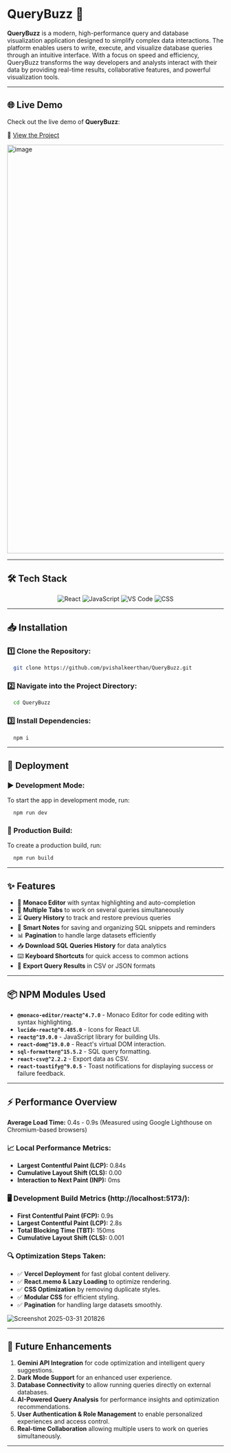 # QueryBuzz 🚀

**QueryBuzz** is a modern, high-performance query and database visualization application designed to simplify complex data interactions. The platform enables users to write, execute, and visualize database queries through an intuitive interface. With a focus on speed and efficiency, QueryBuzz transforms the way developers and analysts interact with their data by providing real-time results, collaborative features, and powerful visualization tools.

---

## 🌐 Live Demo

Check out the live demo of **QueryBuzz**:

🔗 [View the Project](https://querybuzz.vercel.app/)

<img width="950" alt="image" src="https://github.com/user-attachments/assets/3da3ec24-07b0-4d66-b363-02877f1d30e2" />

---

## 🛠️ Tech Stack

<p align="center">
  <img src="https://img.shields.io/badge/React-61DAFB?style=for-the-badge&logo=react&logoColor=white" alt="React"/>
  <img src="https://img.shields.io/badge/JavaScript-F7DF1E?style=for-the-badge&logo=javascript&logoColor=black" alt="JavaScript"/>
  <img src="https://img.shields.io/badge/Visual_Studio_Code-0078d4?style=for-the-badge&logo=visual-studio-code&logoColor=white" alt="VS Code"/>
  <img src="https://img.shields.io/badge/CSS-1572B6?style=for-the-badge&logo=css3&logoColor=white" alt="CSS"/>
</p>

---

## 📥 Installation

### 1️⃣ Clone the Repository:
```bash
  git clone https://github.com/pvishalkeerthan/QueryBuzz.git
```

### 2️⃣ Navigate into the Project Directory:
```bash
  cd QueryBuzz
```

### 3️⃣ Install Dependencies:
```bash
  npm i
```

---

## 🚀 Deployment

### ▶ Development Mode:
To start the app in development mode, run:
```bash
  npm run dev
```

### 🔧 Production Build:
To create a production build, run:
```bash
  npm run build
```

---

## ✨ Features

- 📝 **Monaco Editor** with syntax highlighting and auto-completion
- 📂 **Multiple Tabs** to work on several queries simultaneously
- ⏳ **Query History** to track and restore previous queries
- 🧠 **Smart Notes** for saving and organizing SQL snippets and reminders
- 📊 **Pagination** to handle large datasets efficiently
- 📥 **Download SQL Queries History** for data analytics
- ⌨️ **Keyboard Shortcuts** for quick access to common actions
- 📄 **Export Query Results** in CSV or JSON formats

---

## 📦 NPM Modules Used

- **`@monaco-editor/react@^4.7.0`** - Monaco Editor for code editing with syntax highlighting.
- **`lucide-react@^0.485.0`** - Icons for React UI.
- **`react@^19.0.0`** - JavaScript library for building UIs.
- **`react-dom@^19.0.0`** - React's virtual DOM interaction.
- **`sql-formatter@^15.5.2`** - SQL query formatting.
- **`react-csv@^2.2.2`** - Export data as CSV.
- **`react-toastify@^9.0.5`** - Toast notifications for displaying success or failure feedback.

---

## ⚡ Performance Overview

**Average Load Time:** 0.4s - 0.9s (Measured using Google Lighthouse on Chromium-based browsers)

### 📈 Local Performance Metrics:
- **Largest Contentful Paint (LCP):** 0.84s
- **Cumulative Layout Shift (CLS):** 0.00
- **Interaction to Next Paint (INP):** 0ms

### 🖥️ Development Build Metrics (http://localhost:5173/):
- **First Contentful Paint (FCP):** 0.9s
- **Largest Contentful Paint (LCP):** 2.8s
- **Total Blocking Time (TBT):** 150ms
- **Cumulative Layout Shift (CLS):** 0.001

### 🔍 Optimization Steps Taken:
- ✅ **Vercel Deployment** for fast global content delivery.
- ✅ **React.memo & Lazy Loading** to optimize rendering.
- ✅ **CSS Optimization** by removing duplicate styles.
- ✅ **Modular CSS** for efficient styling.
- ✅ **Pagination** for handling large datasets smoothly.
  
![Screenshot 2025-03-31 201826](https://github.com/user-attachments/assets/bcb0dd6a-e0e3-4637-92c1-666922dc6c43)

---

## 🔮 Future Enhancements

1. **Gemini API Integration** for code optimization and intelligent query suggestions.
2. **Dark Mode Support** for an enhanced user experience.
3. **Database Connectivity** to allow running queries directly on external databases.
4. **AI-Powered Query Analysis** for performance insights and optimization recommendations.
5. **User Authentication & Role Management** to enable personalized experiences and access control.
6. **Real-time Collaboration** allowing multiple users to work on queries simultaneously.

---
